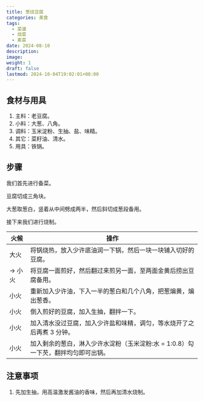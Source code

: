 ```yaml
---
title: 葱烧豆腐
categories: 美食
tags:
  - 菜谱
  - 烧菜
  - 素菜
date: 2024-08-10
description: 
image: 
weight: 1
draft: false
lastmod: 2024-10-04T19:02:01+08:00
---
```

## 食材与用具

1. 主料：老豆腐。
2. 小料：大葱、八角。
3. 调料：玉米淀粉、生抽、盐、味精。
4. 其它：菜籽油、清水。
5. 用具：铁锅。

## 步骤

我们首先进行备菜。

豆腐切成三角块。

大葱取葱白，竖着从中间劈成两半，然后斜切成葱段备用。

接下来我们进行烧制。

| 火候    | 操作                                            |
| ----- | --------------------------------------------- |
| 大火    | 将锅烧热，放入少许底油润一下锅，然后一块一块铺入切好的豆腐。                |
| -> 小火 | 将豆腐一面煎好，然后翻过来煎另一面，至两面金黄后捞出豆腐备用。               |
| 小火    | 重新加入少许油，下入一半的葱白和几个八角，把葱煸黄，煸出葱香。               |
| 小火    | 倒入煎好的豆腐，加入生抽，翻拌一下。                            |
| 小火    | 加入清水没过豆腐，加入少许盐和味精，调匀，等水烧开了之后再煮 3 分钟。          |
| 小火    | 加入剩余的葱白，淋入少许水淀粉（玉米淀粉:水 = 1:0.8）勾一下芡，翻拌均匀即可出锅。 |

## 注意事项

1. 先加生抽，用高温激发酱油的香味，然后再加清水烧制。


